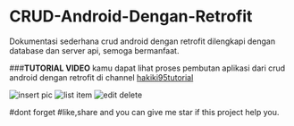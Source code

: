 # CRUD-Android-Dengan-Retrofit
Dokumentasi sederhana crud android dengan retrofit dilengkapi dengan database dan server api, semoga bermanfaat.

###**TUTORIAL VIDEO**
kamu dapat lihat proses pembutan aplikasi dari crud android dengan retrofit 
di channel [hakiki95tutorial](https://www.youtube.com/playlist?list=PL5wlq6ky5--zmaGAL9OLdJ3QV5niOt_Fe)


![insert pic](https://github.com/hakiki95/CRUD-Android-Dengan-Retrofit/blob/master/screenshot/insert.png)
![list item](https://github.com/hakiki95/CRUD-Android-Dengan-Retrofit/blob/master/screenshot/itemlist.png)
![edit delete](https://github.com/hakiki95/CRUD-Android-Dengan-Retrofit/blob/master/screenshot/editdelete.png)

#dont forget 
#like,share and you can give me star if this project help you.



